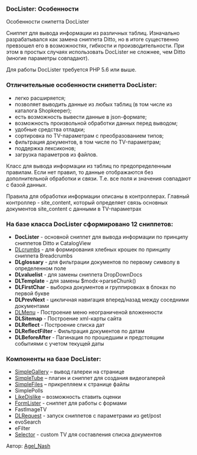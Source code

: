 <h3>DocLister: Особенности </h3> 
Особенности снипетта DocLister	
<br>
<p>Сниппет для вывода информации из различных таблиц. Изначально разрабатывался как замена сниппета Ditto, но в итоге существенно превзошел его в возможностях, гибкости и производительности. При этом в простых случаях использовать DocLister не сложнее, чем Ditto (многие параметры совпадают).</p>
<p>Для работы DocLister требуется PHP 5.6 или выше.</p>
<h3 class="sub-header">Отличительные особенности снипетта DocLister:</h3>
<ul>
	<li>легко расширяется;</li>
	<li>позволяет выводить данные из любых таблиц (в том числе из каталога Shopkeeper);</li>
	<li>есть возможность вывести данные в json-формате;</li>
	<li>возможность произвольной обработки данных перед выводом;</li>
	<li>удобные средства отладки;</li>
	<li>сортировка по TV-параметрам с преобразованием типов;</li>
	<li>фильтрация документов, в том числе по TV-параметрам;</li>
	<li>поддержка лексиконов;</li>
	<li>загрузка параметров из файлов.</li>
</ul>
<p>Класс для вывода информации из таблиц по предопределенным правилам. Если нет правил, то данные отображаются без дополнительной обработки и связи. Т.е. все поля и значения совпадают с базой данных.</p>
<p>Правила для обработки информации описаны в контроллерах. Главный контроллер - site_content, который определяет связь основных документов site_content с данными в TV-параметрах</p>
<h3 class="sub-header">На базе класса DocLister сформировано 12 сниппетов:</h3>
<ul>
	<li><strong>DocLister</strong> - основной сниппет для вывода информации по принципу сниппетов Ditto и CatalogView</li>
	<li><a href="sistemnye-parametry/" title="DLcrumbs" target="_blank" class="text-bold">DLcrumbs</a> - для формирования хлебных крошек по принципу сниппета Breadcrumbs</li>
	<li><strong>DLglossary</strong> - для фильтрации документов по первому символу в определенном поле</li>
	<li><strong>DLvaluelist</strong> - для замены сниппета DropDownDocs</li>
	<li><strong>DLTemplate</strong> - для замены $modx-&gt;parseChunk()</li>
	<li><strong>DLFirstChar</strong> - выборка документов и группировках в блоках по первой букве</li>
	<li><strong>DLPrevNext</strong> - цикличная навигация вперед/назад между соседними документами</li>
	<li><a href="dlmenu/" title="DLMenu" target="_blank" class="text-bold">DLMenu</a> - Построение меню неограниченой вложенности</li>
	<li><strong>DLSitemap</strong> - Построение xml-карты сайта</li>
	<li><strong>DLReflect</strong> - Построение списка дат</li>
	<li><strong>DLReflectFilter</strong> - Фильтрация документов по датам</li>
	<li><strong>DLBeforeAfter</strong> - Пагинация по прошедшим и предстоящим событиями с учетом текущей даты</li>
</ul>
<h3 class="sub-header">Компоненты на базе DocLister:</h3>
<ul>
	<li><a href="/ru/04_Компоненты/SimpleGallery" title="SimpleGallery" target="_blank" class="text-bold">SimpleGallery</a> – вывод галереи на странице</li>
	<li><a href="simpletube/" title="SimpleTube" target="_blank" class="text-bold">SimpleTube</a> – плагин и сниппет для создания видеогалерей
</li>
	<li><a href="simplefiles/" title="SimpleFiles" target="_blank" class="text-bold">SimpleFiles</a> – прикрепляем к странице файлы</li>
	<li>SimplePolls</li>
	<li><a href="likedislike/" title="LikeDislike" target="_blank" class="text-bold">LikeDislike</a> – возможность ставить оценки</li>
	<li><a href="formlister/" title="FormLister" target="_blank" class="text-bold">FormLister</a> - cниппет для работы с формами</li>
	<li>FastImageTV</li>
	<li><a href="dlrequest/" title="DLRequest" target="_blank" class="text-bold">DLRequest</a> - запуск сниппетов с параметрами из get/post</li>
	<li>evoSearch</li>
	<li>eFilter</li>
	<li><a href="selector/" title="Selector" target="_blank" class="text-bold">Selector</a> - custom TV для составления списка документов</li>
</ul>
<p>Автор: <i class="fa fa-github fa-lg text-primary"></i> <a href="https://github.com/AgelxNash" rel="nofollow" target="_blank">Agel_Nash</a></p>

